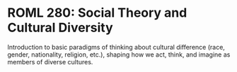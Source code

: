 # ROML 280: Social Theory and Cultural Diversity

Introduction to basic paradigms of thinking about cultural difference (race, gender, nationality, religion, etc.), shaping how we act, think, and imagine as members of diverse cultures.